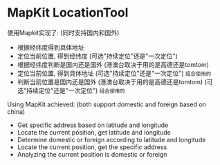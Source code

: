 MapKit LocationTool
================

使用Mapkit实现了: (同时支持国内和国外)

- 根据经纬度得到具体地址
- 定位当前位置, 得到经纬度 (可选"持续定位"还是"一次定位")
- 根据经纬度判断是国内还是国外 (港澳台取决于用的是高德还是tomtom)
- 定位当前位置, 得到具体地址 (可选"持续定位"还是"一次定位") `组合使用的`
- 判断当前位置是国内还是国外 (港澳台取决于用的是高德还是tomtom) (可选"持续定位"还是"一次定位") `组合使用的`


Using MapKit achieved: (both support domestic and foreign based on china)
- Get specific address based on latitude and longitude
- Locate the current position, get latitude and longitude
- Determine domestic or foreign according to latitude and longitude
- Locate the current position, get the specific address
- Analyzing the current position is domestic or foreign